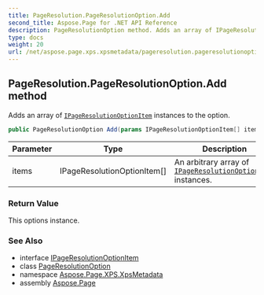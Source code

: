 ```yaml
---
title: PageResolution.PageResolutionOption.Add
second_title: Aspose.Page for .NET API Reference
description: PageResolutionOption method. Adds an array of IPageResolutionOptionItem instances to the option
type: docs
weight: 20
url: /net/aspose.page.xps.xpsmetadata/pageresolution.pageresolutionoption/add/
---
```

## PageResolution.PageResolutionOption.Add method

Adds an array of [`IPageResolutionOptionItem`](../../pageresolution.ipageresolutionoptionitem/) instances to the option.

```csharp
public PageResolutionOption Add(params IPageResolutionOptionItem[] items)
```

| Parameter | Type | Description |
| --- | --- | --- |
| items | IPageResolutionOptionItem[] | An arbitrary array of [`IPageResolutionOptionItem`](../../pageresolution.ipageresolutionoptionitem/) instances. |

### Return Value

This options instance.

### See Also

* interface [IPageResolutionOptionItem](../../pageresolution.ipageresolutionoptionitem/)
* class [PageResolutionOption](../)
* namespace [Aspose.Page.XPS.XpsMetadata](../../pageresolution.pageresolutionoption/)
* assembly [Aspose.Page](../../../)


